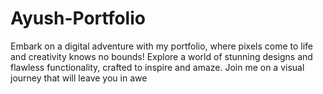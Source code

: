 # Ayush-Portfolio
Embark on a digital adventure with my portfolio, where pixels come to life and creativity knows no bounds! Explore a world of stunning designs and flawless functionality, crafted to inspire and amaze. Join me on a visual journey that will leave you in awe
